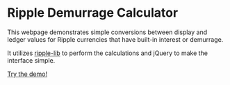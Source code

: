 Ripple Demurrage Calculator
===========================

This webpage demonstrates simple conversions between display and ledger values 
for Ripple currencies that have built-in interest or demurrage. 

It utilizes [ripple-lib](https://github.com/ripple/ripple-lib) to perform the 
calculations and jQuery to make the interface simple.

[Try the demo!](http://mduo13.github.io/ripple-demurrage-tool/)
